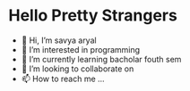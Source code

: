 # Hello Pretty Strangers

- 👋 Hi, I’m savya aryal
- 👀 I’m interested in programming
- 🌱 I’m currently learning bacholar fouth sem
- 💞️ I’m looking to collaborate on 
- 📫 How to reach me ...

<!---
savyaaryal/savyaaryal is a ✨ special ✨ repository because its `README.md` (this file) appears on your GitHub profile.
You can click the Preview link to take a look at your changes.
--->
